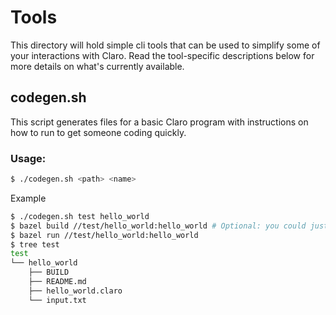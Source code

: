 # Tools

This directory will hold simple cli tools that can be used to simplify some of your interactions with Claro. Read the
tool-specific descriptions below for more details on what's currently available.

## codegen.sh

This script generates files for a basic Claro program with instructions on how to run to get someone coding quickly.

### Usage:

```bash
$ ./codegen.sh <path> <name>
```

Example
```bash
$ ./codegen.sh test hello_world
$ bazel build //test/hello_world:hello_world # Optional: you could just skip straight to `bazel run ...` below.
$ bazel run //test/hello_world:hello_world
$ tree test
test
└── hello_world
    ├── BUILD
    ├── README.md
    ├── hello_world.claro
    └── input.txt
```